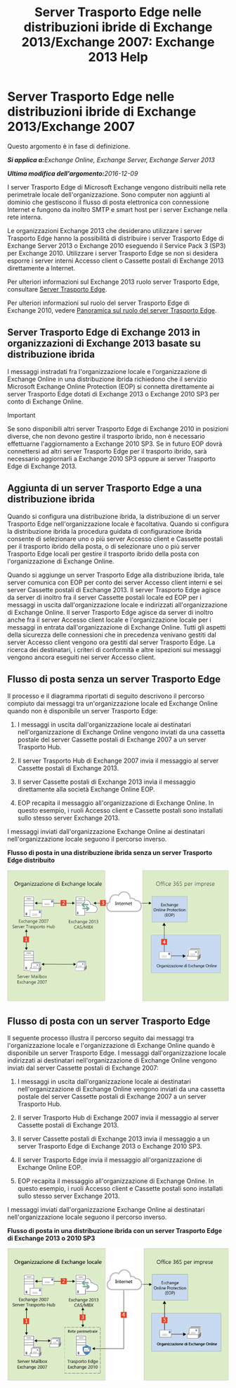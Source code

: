 ﻿---
title: 'Server Trasporto Edge nelle distribuzioni ibride di Exchange 2013/Exchange 2007: Exchange 2013 Help'
TOCTitle: Server Trasporto Edge nelle distribuzioni ibride di Exchange 2013/Exchange 2007
ms:assetid: 4e4d7c19-78b8-44bb-bdff-3ea97ea59a5d
ms:mtpsurl: https://technet.microsoft.com/it-it/library/Dn151300(v=EXCHG.150)
ms:contentKeyID: 54651640
ms.date: 01/10/2018
mtps_version: v=EXCHG.150
ms.translationtype: HT
---

# Server Trasporto Edge nelle distribuzioni ibride di Exchange 2013/Exchange 2007

Questo argomento è in fase di definizione.  

_<strong>Si applica a:</strong>Exchange Online, Exchange Server, Exchange Server 2013_

_<strong>Ultima modifica dell'argomento:</strong>2016-12-09_

I server Trasporto Edge di Microsoft Exchange vengono distribuiti nella rete perimetrale locale dell'organizzazione. Sono computer non aggiunti al dominio che gestiscono il flusso di posta elettronica con connessione Internet e fungono da inoltro SMTP e smart host per i server Exchange nella rete interna.

Le organizzazioni Exchange 2013 che desiderano utilizzare i server Trasporto Edge hanno la possibilità di distribuire i server Trasporto Edge di Exchange Server 2013 o Exchange 2010 eseguendo il Service Pack 3 (SP3) per Exchange 2010. Utilizzare i server Trasporto Edge se non si desidera esporre i server interni Accesso client o Cassette postali di Exchange 2013 direttamente a Internet.

Per ulteriori informazioni sul Exchange 2013 ruolo server Trasporto Edge, consultare [Server Trasporto Edge](https://technet.microsoft.com/it-it/library/bb124701\(v=exchg.150\)).

Per ulteriori informazioni sul ruolo del server Trasporto Edge di Exchange 2010, vedere [Panoramica sul ruolo del server Trasporto Edge](http://go.microsoft.com/fwlink/p/?linkid=183473).

## Server Trasporto Edge di Exchange 2013 in organizzazioni di Exchange 2013 basate su distribuzione ibrida

I messaggi instradati fra l'organizzazione locale e l'organizzazione di Exchange Online in una distribuzione ibrida richiedono che il servizio Microsoft Exchange Online Protection (EOP) si connetta direttamente ai server Trasporto Edge dotati di Exchange 2013 o Exchange 2010 SP3 per conto di Exchange Online.


> [!IMPORTANT]
> Se sono disponibili altri server Trasporto Edge di Exchange&nbsp;2010 in posizioni diverse, che non devono gestire il trasporto ibrido, non è necessario effettuarne l'aggiornamento a Exchange&nbsp;2010 SP3. Se in futuro EOP dovrà connettersi ad altri server Trasporto Edge per il trasporto ibrido, sarà necessario aggiornarli a Exchange&nbsp;2010 SP3 oppure ai server Trasporto Edge di Exchange 2013.



## Aggiunta di un server Trasporto Edge a una distribuzione ibrida

Quando si configura una distribuzione ibrida, la distribuzione di un server Trasporto Edge nell'organizzazione locale è facoltativa. Quando si configura la distribuzione ibrida la procedura guidata di configurazione ibrida consente di selezionare uno o più server Accesso client e Cassette postali per il trasporto ibrido della posta, o di selezionare uno o più server Trasporto Edge locali per gestire il trasporto ibrido della posta con l'organizzazione di Exchange Online.

Quando si aggiunge un server Trasporto Edge alla distribuzione ibrida, tale server comunica con EOP per conto dei server Accesso client interni e sei server Cassette postali di Exchange 2013. Il server Trasporto Edge agisce da server di inoltro fra il server Cassette postali locale ed EOP per i messaggi in uscita dall'organizzazione locale e indirizzati all'organizzazione di Exchange Online. Il server Trasporto Edge agisce da server di inoltro anche fra il server Accesso client locale e l'organizzazione locale per i messaggi in entrata dall'organizzazione di Exchange Online. Tutti gli aspetti della sicurezza delle connessioni che in precedenza venivano gestiti dal server Accesso client vengono ora gestiti dal server Trasporto Edge. La ricerca dei destinatari, i criteri di conformità e altre ispezioni sui messaggi vengono ancora eseguiti nei server Accesso client.

## Flusso di posta senza un server Trasporto Edge

Il processo e il diagramma riportati di seguito descrivono il percorso compiuto dai messaggi tra un'organizzazione locale ed Exchange Online quando non è disponibile un server Trasporto Edge:

1.  I messaggi in uscita dall'organizzazione locale ai destinatari nell'organizzazione di Exchange Online vengono inviati da una cassetta postale del server Cassette postali di Exchange 2007 a un server Trasporto Hub.

2.  Il server Trasporto Hub di Exchange 2007 invia il messaggio al server Cassette postali di Exchange 2013.

3.  Il server Cassette postali di Exchange 2013 invia il messaggio direttamente alla società Exchange Online EOP.

4.  EOP recapita il messaggio all'organizzazione di Exchange Online. In questo esempio, i ruoli Accesso client e Cassette postali sono installati sullo stesso server Exchange 2013.

I messaggi inviati dall'organizzazione Exchange Online ai destinatari nell'organizzazione locale seguono il percorso inverso.

**Flusso di posta in una distribuzione ibrida senza un server Trasporto Edge distribuito**

![Organizzazione locale senza server Edge](images/Dn151300.e7206c51-b61c-41e3-a446-9270f131fbaa(EXCHG.150).png "Organizzazione locale senza server Edge")

## Flusso di posta con un server Trasporto Edge

Il seguente processo illustra il percorso seguito dai messaggi tra l'organizzazione locale e l'organizzazione di Exchange Online quando è disponibile un server Trasporto Edge. I messaggi dall'organizzazione locale indirizzati ai destinatari nell'organizzazione di Exchange Online vengono inviati dal server Cassette postali di Exchange 2007:

1.  I messaggi in uscita dall'organizzazione locale ai destinatari nell'organizzazione di Exchange Online vengono inviati da una cassetta postale del server Cassette postali di Exchange 2007 a un server Trasporto Hub.

2.  Il server Trasporto Hub di Exchange 2007 invia il messaggio al server Cassette postali di Exchange 2013.

3.  Il server Cassette postali di Exchange 2013 invia il messaggio a un server Trasporto Edge di Exchange 2013 o Exchange 2010 SP3.

4.  Il server Trasporto Edge invia il messaggio all'organizzazione di Exchange Online EOP.

5.  EOP recapita il messaggio all'organizzazione di Exchange Online. In questo esempio, i ruoli Accesso client e Cassette postali sono installati sullo stesso server Exchange 2013.

I messaggi inviati dall'organizzazione Exchange Online ai destinatari nell'organizzazione locale seguono il percorso inverso.

**Flusso di posta in una distribuzione ibrida con un server Trasporto Edge di Exchange 2013 o 2010 SP3**

![Organizzazione locale con server Edge](images/Dn151300.91bf5390-c4d7-4aa9-b911-0c1c559d4365(EXCHG.150).png "Organizzazione locale con server Edge")

